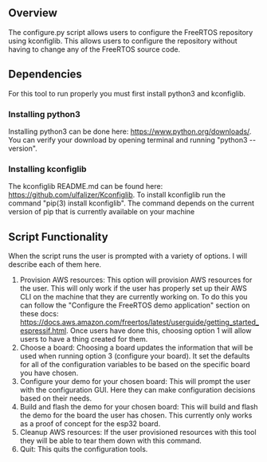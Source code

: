 ## Overview
The configure.py script allows users to configure the FreeRTOS repository
using kconfiglib. This allows users to configure the repository without
having to change any of the FreeRTOS source code.

## Dependencies
For this tool to run properly you must first install python3 and
kconfiglib.
### Installing python3
Installing python3 can be done here: https://www.python.org/downloads/.
You can verify your download by opening terminal and running 
"python3 --version".
### Installing kconfiglib
The kconfiglib README.md can be found here:
https://github.com/ulfalizer/Kconfiglib. To install kconfiglib run the
command "pip(3) install kconfiglib". The command depends on the current
version of pip that is currently available on your machine

## Script Functionality
When the script runs the user is prompted with a variety of options. I will
describe each of them here.
1. Provision AWS resources: This option will provision AWS resources for the
user. This will only work if the user has properly set up their AWS CLI on
the machine that they are currently working on. To do this you can follow the
"Configure the FreeRTOS demo application" section on these docs:
https://docs.aws.amazon.com/freertos/latest/userguide/getting_started_espressif.html.
Once users have done this, choosing option 1 will allow users to have a thing created for
them.
2. Choose a board: Choosing a board updates the information that will be used when running 
option 3 (configure your board). It set the defaults for all of the configuration
variables to be based on the specific board you have chosen.
3. Configure your demo for your chosen board: This will prompt the user with the
configuration GUI. Here they can make configuration decisions based on their needs.
4. Build and flash the demo for your chosen board: This will build and flash the demo for the
board the user has chosen. This currently only works as a proof of concept for the esp32 board.
5. Cleanup AWS resources: If the user provisioned resources with this tool they will be able to
tear them down with this command.
6. Quit: This quits the configuration tools.